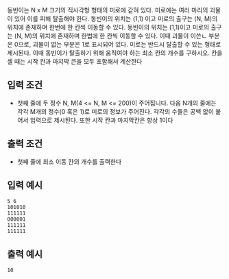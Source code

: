 동빈이는 N x M 크기의 직사각형 형태의 미로에 갇혀 있다. 미로에는 여러 마리의 괴물이 있어 이를 피해 탈출해야 한다.
동빈이의 위치는 (1,1) 이고 미로의 출구는 (N, M)의 위치에 존재하며 한번에 한 칸씩 이동할 수 있다. 동빈이의 위치는 (1,1)이고 
미로의 출구는 (N, M)의 위치에 존재하며 한법에 한 칸씩 이동할 수 있다. 이때 괴물이 이쓴ㄴ 부분은 0으로, 괴물이 없는 부분은
1로 표시되어 있다. 미로는 반드시 탈출할 수 있는 형태로 제시된다. 이때 동빈이가 탈출하기 위해 움직여야 하는 최소 칸의 개수를 구하시오.
칸을 셀 때는 시작 칸과 마지막 큰을 모두 포함해서 계산한다

## 입력 조건 
- 첫째 줄에 두 정수 N, M(4 <= N, M <= 200)이 주어집니다. 다음 N개의 줄에는 각각 M개의 정수(0 혹은 1)로 미로의 정보가 주어진다.
각각의 수들은 공백 없이 붙어서 입력으로 제시된다. 또한 시작 칸과 마지막칸은 항상 1이다

## 출력 조건
- 첫째 줄에 최소 이동 칸의 개수를 출력한다

## 입력  예시
~~~
5 6
101010
111111
000001
111111
111111
~~~

## 출력 예시
~~~
10
~~~

